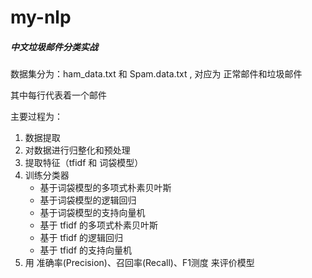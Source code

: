 # my-nlp
##### 中文垃圾邮件分类实战

数据集分为：ham_data.txt 和 Spam.data.txt , 对应为 正常邮件和垃圾邮件

其中每行代表着一个邮件

主要过程为：

1. 数据提取
2. 对数据进行归整化和预处理
3. 提取特征（tfidf 和 词袋模型）
4. 训练分类器
   - 基于词袋模型的多项式朴素贝叶斯
   - 基于词袋模型的逻辑回归
   - 基于词袋模型的支持向量机
   - 基于 tfidf 的多项式朴素贝叶斯
   - 基于 tfidf 的逻辑回归
   - 基于 tfidf 的支持向量机
5. 用 准确率(Precision)、召回率(Recall)、F1测度 来评价模型
